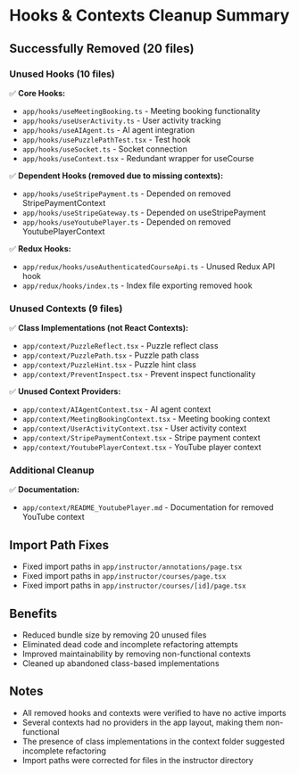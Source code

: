 # Hooks & Contexts Cleanup Summary

## Successfully Removed (20 files)

### Unused Hooks (10 files)
✅ **Core Hooks:**
- `app/hooks/useMeetingBooking.ts` - Meeting booking functionality
- `app/hooks/useUserActivity.ts` - User activity tracking
- `app/hooks/useAIAgent.ts` - AI agent integration
- `app/hooks/usePuzzlePathTest.tsx` - Test hook
- `app/hooks/useSocket.ts` - Socket connection
- `app/hooks/useContext.tsx` - Redundant wrapper for useCourse

✅ **Dependent Hooks (removed due to missing contexts):**
- `app/hooks/useStripePayment.ts` - Depended on removed StripePaymentContext
- `app/hooks/useStripeGateway.ts` - Depended on useStripePayment
- `app/hooks/useYoutubePlayer.ts` - Depended on removed YoutubePlayerContext

✅ **Redux Hooks:**
- `app/redux/hooks/useAuthenticatedCourseApi.ts` - Unused Redux API hook
- `app/redux/hooks/index.ts` - Index file exporting removed hook

### Unused Contexts (9 files)
✅ **Class Implementations (not React Contexts):**
- `app/context/PuzzleReflect.tsx` - Puzzle reflect class
- `app/context/PuzzlePath.tsx` - Puzzle path class
- `app/context/PuzzleHint.tsx` - Puzzle hint class
- `app/context/PreventInspect.tsx` - Prevent inspect functionality

✅ **Unused Context Providers:**
- `app/context/AIAgentContext.tsx` - AI agent context
- `app/context/MeetingBookingContext.tsx` - Meeting booking context
- `app/context/UserActivityContext.tsx` - User activity context
- `app/context/StripePaymentContext.tsx` - Stripe payment context
- `app/context/YoutubePlayerContext.tsx` - YouTube player context

### Additional Cleanup
✅ **Documentation:**
- `app/context/README_YoutubePlayer.md` - Documentation for removed YouTube context

## Import Path Fixes
- Fixed import paths in `app/instructor/annotations/page.tsx`
- Fixed import paths in `app/instructor/courses/page.tsx`
- Fixed import paths in `app/instructor/courses/[id]/page.tsx`

## Benefits
- Reduced bundle size by removing 20 unused files
- Eliminated dead code and incomplete refactoring attempts
- Improved maintainability by removing non-functional contexts
- Cleaned up abandoned class-based implementations

## Notes
- All removed hooks and contexts were verified to have no active imports
- Several contexts had no providers in the app layout, making them non-functional
- The presence of class implementations in the context folder suggested incomplete refactoring
- Import paths were corrected for files in the instructor directory